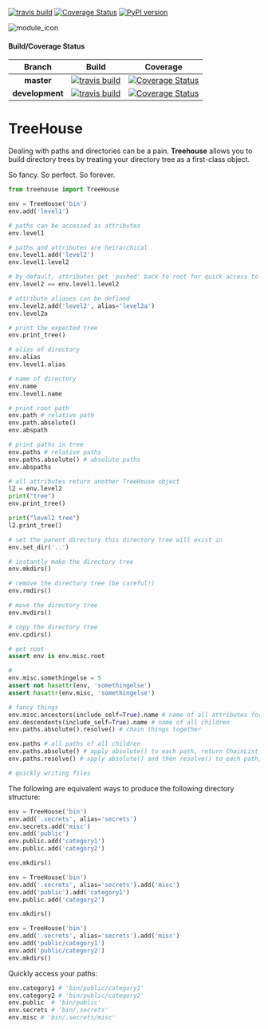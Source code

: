 [![travis build](https://img.shields.io/travis/jvrana/TreeHouse.svg)](https://travis-ci.org/jvrana/TreeHouse)
[![Coverage Status](https://coveralls.io/repos/github/jvrana/TreeHouse/badge.svg?branch=master)](https://coveralls.io/github/jvrana/TreeHouse?branch=master)
[![PyPI version](https://badge.fury.io/py/REPO.svg)](https://badge.fury.io/py/REPO)

![module_icon](images/module_icon.png?raw=true)

#### Build/Coverage Status
Branch | Build | Coverage
:---: | :---: | :---:
**master** | [![travis build](https://img.shields.io/travis/jvrana/TreeHouse/master.svg)](https://travis-ci.org/jvrana/TreeHouse/master) | [![Coverage Status](https://coveralls.io/repos/github/jvrana/TreeHouse/badge.svg?branch=master)](https://coveralls.io/github/jvrana/TreeHouse?branch=master)
**development** | [![travis build](https://img.shields.io/travis/jvrana/TreeHouse/development.svg)](https://travis-ci.org/jvrana/TreeHouse/development) | [![Coverage Status](https://coveralls.io/repos/github/jvrana/TreeHouse/badge.svg?branch=development)](https://coveralls.io/github/jvrana/TreeHouse?branch=development)

# TreeHouse

Dealing with paths and directories can be a pain. **Treehouse** allows you to build directory trees by treating
your directory tree as a first-class object.

So fancy. So perfect. So forever.

```python
from treehouse import TreeHouse

env = TreeHouse('bin')
env.add('level1')

# paths can be accessed as attributes
env.level1

# paths and attributes are heirarchical
env.level1.add('level2')
env.level1.level2

# by default, attributes get 'pushed' back to root for quick access to your paths
env.level2 == env.level1.level2

# attribute aliases can be defined
env.level2.add('level2', alias='level2a')
env.level2a

# print the expected tree
env.print_tree()

# alias of directory
env.alias
env.level1.alias

# name of directory
env.name
env.level1.name

# print root path
env.path # relative path
env.path.absolute()
env.abspath

# print paths in tree
env.paths # relative paths
env.paths.absolute() # absolute paths
env.abspaths

# all attributes return another TreeHouse object
l2 = env.level2
print("tree")
env.print_tree()

print("level2 tree")
l2.print_tree()

# set the parent directory this directory tree will exist in
env.set_dir('..')

# instantly make the directory tree
env.mkdirs()

# remove the directory tree (be careful!)
env.rmdirs()

# move the directory tree
env.mvdirs()

# copy the directory tree
env.cpdirs()

# get root
assert env is env.misc.root

#
env.misc.somethingelse = 5
assert not hasattr(env, 'somethingelse')
assert hasattr(env.misc, 'somethingelse')

# fancy things
env.misc.ancestors(include_self=True).name # name of all attributes for parents
env.descendents(include_self=True).name # name of all children
env.paths.absolute().resolve() # chain things together

env.paths # all paths of all children
env.paths.absolute() # apply absolute() to each path, return ChainList
env.paths.resolve() # apply absolute() and then resolve() to each path, return ChainList

# quickly writing files

```

The following are equivalent ways to produce the following directory
structure:

```python
env = TreeHouse('bin')
env.add('.secrets', alias='secrets')
env.secrets.add('misc')
env.add('public')
env.public.add('category1')
env.public.add('category2')

env.mkdirs()
```

```python
env = TreeHouse('bin')
env.add('.secrets', alias='secrets').add('misc')
env.add('public').add('category1')
env.public.add('category2')

env.mkdirs()
```

```python
env = TreeHouse('bin')
env.add('.secrets', alias='secrets').add('misc')
env.add('public/category1')
env.add('public/category2')
env.mkdirs()
```

Quickly access your paths:
```python
env.category1 # 'bin/public/category1'
env.category2 # 'bin/public/category2'
env.public  # 'bin/public'
env.secrets # 'bin/.secrets'
env.misc # 'bin/.secrets/misc'
```